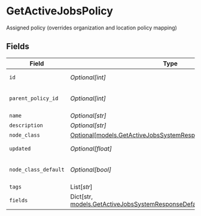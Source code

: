 # GetActiveJobsPolicy

Assigned policy (overrides organization and location policy mapping)


## Fields

| Field                                                                                                                                             | Type                                                                                                                                              | Required                                                                                                                                          | Description                                                                                                                                       |
| ------------------------------------------------------------------------------------------------------------------------------------------------- | ------------------------------------------------------------------------------------------------------------------------------------------------- | ------------------------------------------------------------------------------------------------------------------------------------------------- | ------------------------------------------------------------------------------------------------------------------------------------------------- |
| `id`                                                                                                                                              | *Optional[int]*                                                                                                                                   | :heavy_minus_sign:                                                                                                                                | Policy identifier                                                                                                                                 |
| `parent_policy_id`                                                                                                                                | *Optional[int]*                                                                                                                                   | :heavy_minus_sign:                                                                                                                                | Parent Policy identifier                                                                                                                          |
| `name`                                                                                                                                            | *Optional[str]*                                                                                                                                   | :heavy_minus_sign:                                                                                                                                | Name                                                                                                                                              |
| `description`                                                                                                                                     | *Optional[str]*                                                                                                                                   | :heavy_minus_sign:                                                                                                                                | Description                                                                                                                                       |
| `node_class`                                                                                                                                      | [Optional[models.GetActiveJobsSystemResponseNodeClass]](../models/getactivejobssystemresponsenodeclass.md)                                        | :heavy_minus_sign:                                                                                                                                | Node Class                                                                                                                                        |
| `updated`                                                                                                                                         | *Optional[float]*                                                                                                                                 | :heavy_minus_sign:                                                                                                                                | Last update timestamp                                                                                                                             |
| `node_class_default`                                                                                                                              | *Optional[bool]*                                                                                                                                  | :heavy_minus_sign:                                                                                                                                | Is Default Policy for Node Class                                                                                                                  |
| `tags`                                                                                                                                            | List[*str*]                                                                                                                                       | :heavy_minus_sign:                                                                                                                                | Tags                                                                                                                                              |
| `fields`                                                                                                                                          | Dict[str, [models.GetActiveJobsSystemResponseDefaultApplicationJSONFields](../models/getactivejobssystemresponsedefaultapplicationjsonfields.md)] | :heavy_minus_sign:                                                                                                                                | Custom Fields                                                                                                                                     |